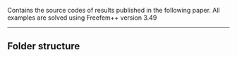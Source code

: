 Contains the source codes of results published in the following paper.
All examples are solved using Freefem++ version 3.49


---

Folder structure
----------------

